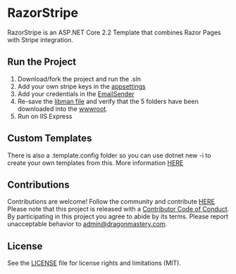 ﻿# RazorStripe

RazorStripe is an ASP.NET Core 2.2 Template that combines Razor Pages with Stripe integration.

## Run the Project
1. Download/fork the project and run the .sln
2. Add your own stripe keys in the [appsettings](appsettings.json)
3. Add your credentials in the [EmailSender](/Services/EmailSender.cs)
4. Re-save the [libman file](libman.json) and verify that the 5 folders have been downloaded into the [wwwroot](/wwwroot).
5. Run on IIS Express

## Custom Templates
There is also a .template.config folder so you can use dotnet new -i to create your own templates from this. More information [HERE](https://docs.microsoft.com/en-us/dotnet/core/tools/custom-templates)

## Contributions
Contributions are welcome! Follow the community and contribute [HERE](https://discord.gg/6SAfBMc)
Please note that this project is released with a [Contributor Code of Conduct](CODE_OF_CONDUCT.md). By participating in this project you agree to abide by its terms.
Please report unacceptable behavior to admin@dragonmastery.com.
## License

See the [LICENSE](LICENSE.md) file for license rights and limitations (MIT).
